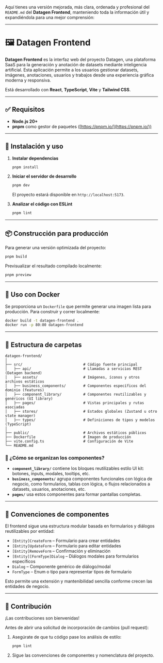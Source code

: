 Aquí tienes una versión mejorada, más clara, ordenada y profesional del `README.md` del **Datagen Frontend**, manteniendo toda la información útil y expandiéndola para una mejor comprensión:

---

# 🖼️ Datagen Frontend

**Datagen Frontend** es la interfaz web del proyecto Datagen, una plataforma SaaS para la generación y anotación de datasets mediante inteligencia artificial. Esta aplicación permite a los usuarios gestionar datasets, imágenes, anotaciones, usuarios y trabajos desde una experiencia gráfica moderna y responsiva.

Está desarrollado con **React**, **TypeScript**, **Vite** y **Tailwind CSS**.

---

## ✅ Requisitos

* **Node.js 20+**
* **pnpm** como gestor de paquetes ([https://pnpm.io/](https://pnpm.io/))

---

## 🚀 Instalación y uso

1. **Instalar dependencias**

   ```bash
   pnpm install
   ```

2. **Iniciar el servidor de desarrollo**

   ```bash
   pnpm dev
   ```

   El proyecto estará disponible en `http://localhost:5173`.

3. **Analizar el código con ESLint**

   ```bash
   pnpm lint
   ```

---

## 📦 Construcción para producción

Para generar una versión optimizada del proyecto:

```bash
pnpm build
```

Previsualizar el resultado compilado localmente:

```bash
pnpm preview
```

---

## 🐳 Uso con Docker

Se proporciona un `Dockerfile` que permite generar una imagen lista para producción. Para construir y correr localmente:

```bash
docker build -t datagen-frontend .
docker run -p 80:80 datagen-frontend
```

---


## 📁 Estructura de carpetas

```
datagen-frontend/
│
├── src/                            # Código fuente principal
│   ├── api/                        # Llamadas a servicios REST (Datagen backend)
│   ├── assets/                     # Imágenes, íconos y otros archivos estáticos
│   ├── business_components/        # Componentes específicos del dominio (features)
│   ├── component_library/          # Componentes reutilizables y genéricos (UI library)
│   ├── pages/                      # Vistas principales y rutas asociadas
│   ├── stores/                     # Estados globales (Zustand u otro state manager)
│   ├── types/                      # Definiciones de tipos y modelos (TypeScript)
│
├── public/                         # Archivos estáticos públicos
├── Dockerfile                      # Imagen de producción
├── vite.config.ts                  # Configuración de Vite
└── README.md
```

### 🧩 ¿Cómo se organizan los componentes?

* **`component_library/`** contiene los bloques reutilizables estilo UI kit: botones, inputs, modales, tooltips, etc.
* **`business_components/`** agrupa componentes funcionales con lógica de negocio, como formularios, tablas con lógica, o flujos relacionados a datasets, usuarios, anotaciones, etc.
* **`pages/`** usa estos componentes para formar pantallas completas.


---

## 📐 Convenciones de componentes

El frontend sigue una estructura modular basada en formularios y diálogos reutilizables por entidad:

* `[Entity]CreateForm` – Formulario para crear entidades
* `[Entity]UpdateForm` – Formulario para editar entidades
* `[Entity]RemoveForm` – Confirmación y eliminación
* `[Entity][FormType]Dialog` – Diálogos modales para formularios específicos
* `Dialog` – Componente genérico de diálogo/modal
* `FormType` – Enum o tipo para representar tipos de formulario

Esto permite una extensión y mantenibilidad sencilla conforme crecen las entidades de negocio.

---

## 🤝 Contribución

¡Las contribuciones son bienvenidas!

Antes de abrir una solicitud de incorporación de cambios (pull request):

1. Asegúrate de que tu código pase los análisis de estilo:

   ```bash
   pnpm lint
   ```

2. Sigue las convenciones de componentes y nomenclatura del proyecto.
